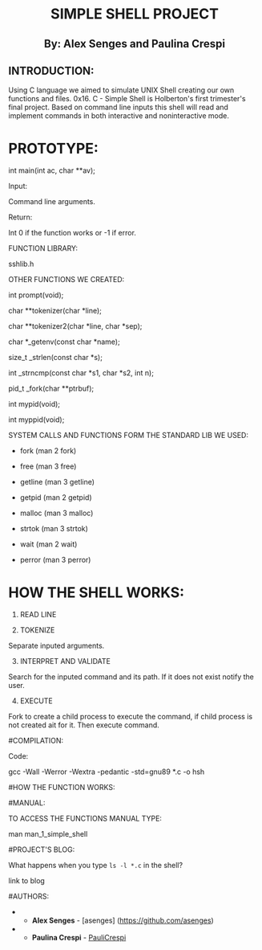 <h1 align="center">
SIMPLE SHELL PROJECT
</h1>

<h2 align="center">
By: Alex Senges and Paulina Crespi
</h2>

## INTRODUCTION:
Using C language we aimed to simulate UNIX Shell creating our own functions and files. 0x16. C - Simple Shell is Holberton's first trimester's final project. Based on command line inputs this shell will read and implement commands in both interactive and noninteractive mode.

# PROTOTYPE:

int main(int ac, char **av);

Input: 

Command line arguments.

Return: 

Int 0 if the function works or -1 if error.

FUNCTION LIBRARY:

  sshlib.h

OTHER FUNCTIONS WE CREATED:

int prompt(void);

char **tokenizer(char *line);

char **tokenizer2(char *line, char *sep);

char *_getenv(const char *name);

size_t _strlen(const char *s);

int _strncmp(const char *s1, char *s2, int n);

pid_t  _fork(char **ptrbuf);

int mypid(void);

int myppid(void);



SYSTEM CALLS AND FUNCTIONS FORM THE STANDARD LIB WE USED:

- fork (man 2 fork)

- free (man 3 free)

- getline (man 3 getline)

- getpid (man 2 getpid)

- malloc (man 3 malloc)

- strtok (man 3 strtok)

- wait (man 2 wait)

- perror (man 3 perror)

# HOW THE SHELL WORKS:


1. READ LINE

2. TOKENIZE

Separate inputed arguments.

3. INTERPRET AND VALIDATE

Search for the inputed command and its path. If it does not exist notify the user.

4. EXECUTE 

Fork to create a child process to execute the command, if child process is not created ait for it. Then execute command.


#COMPILATION:

Code:

gcc -Wall -Werror -Wextra -pedantic -std=gnu89 *.c -o hsh

#HOW THE FUNCTION WORKS:

#MANUAL:

TO ACCESS THE FUNCTIONS MANUAL TYPE:

man man_1_simple_shell

#PROJECT'S BLOG:

What happens when you type `ls -l *.c` in the shell?

link to blog

#AUTHORS:

- * **Alex Senges** - [asenges] (https://github.com/asenges)
- * **Paulina Crespi** - [PauliCrespi](https://github.com/PauliCrespi)

